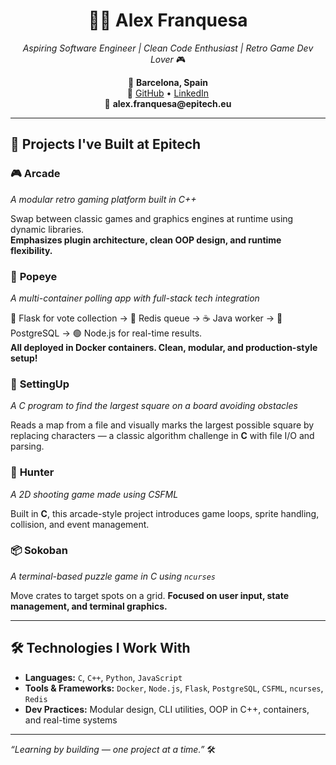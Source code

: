   <h1 align="center">👨‍💻 <strong>Alex Franquesa</strong></h1>
  <p align="center"><em>Aspiring Software Engineer | Clean Code Enthusiast | Retro Game Dev Lover</em> 🎮</p>

  <p align="center">
    📍 <strong>Barcelona, Spain</strong><br>
    🔗 <a href="https://github.com/alexfranquesa">GitHub</a> • 
    <a href="https://www.linkedin.com/in/alex-franquesa-cardenal-7a4a93254/">LinkedIn</a><br>
    📧 <strong>alex.franquesa@epitech.eu</strong>
  </p>

  <hr>

  <h2>🚧 Projects I've Built at Epitech</h2>

  <h3>🎮 <strong>Arcade</strong></h3>
  <p><em>A modular retro gaming platform built in C++</em></p>
  <p>
    Swap between classic games and graphics engines at runtime using dynamic libraries.<br>
    <strong>Emphasizes plugin architecture, clean OOP design, and runtime flexibility.</strong>
  </p>

  <h3>🐳 <strong>Popeye</strong></h3>
  <p><em>A multi-container polling app with full-stack tech integration</em></p>
  <p>
    🐍 Flask for vote collection → 🧠 Redis queue → ☕ Java worker → 🐘 PostgreSQL → 🟢 Node.js for real-time results.<br>
    <strong>All deployed in Docker containers. Clean, modular, and production-style setup!</strong>
  </p>

  <h3>🧩 <strong>SettingUp</strong></h3>
  <p><em>A C program to find the largest square on a board avoiding obstacles</em></p>
  <p>
    Reads a map from a file and visually marks the largest possible square by replacing characters — 
    a classic algorithm challenge in <strong>C</strong> with file I/O and parsing.
  </p>

  <h3>🏹 <strong>Hunter</strong></h3>
  <p><em>A 2D shooting game made using CSFML</em></p>
  <p>
    Built in <strong>C</strong>, this arcade-style project introduces game loops, sprite handling, collision, and event management.
  </p>

  <h3>📦 <strong>Sokoban</strong></h3>
  <p><em>A terminal-based puzzle game in C using <code>ncurses</code></em></p>
  <p>
    Move crates to target spots on a grid. <strong>Focused on user input, state management, and terminal graphics.</strong>
  </p>

  <hr>

  <h2>🛠️ Technologies I Work With</h2>
  <ul>
    <li><strong>Languages:</strong> <code>C</code>, <code>C++</code>, <code>Python</code>, <code>JavaScript</code></li>
    <li><strong>Tools & Frameworks:</strong> <code>Docker</code>, <code>Node.js</code>, <code>Flask</code>, <code>PostgreSQL</code>, <code>CSFML</code>, <code>ncurses</code>, <code>Redis</code></li>
    <li><strong>Dev Practices:</strong> Modular design, CLI utilities, OOP in C++, containers, and real-time systems</li>
  </ul>

  <hr>

  <p><em>“Learning by building — one project at a time.”</em> 🛠️</p>
